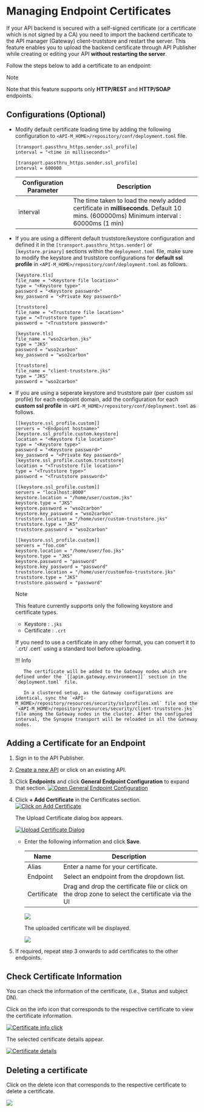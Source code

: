 # Managing Endpoint Certificates

If your API backend is secured with a self-signed certificate (or a certificate which is not signed by a CA) you need to import the backend certificate to the API manager (Gateway) client-truststore and restart the server. This feature enables you to upload the backend certificate through API Publisher while creating or editing your API **without restarting the server**. 
   
Follow the steps below to add a certificate to an endpoint: 
    
   <html>
        <div class="admonition note">
            <p class="admonition-title">Note</p>
            <p>Note that this feature supports only <b>HTTP/REST</b> and <b>HTTP/SOAP</b> endpoints.
            </p>
        </div> 
   </html>

## Configurations (Optional)

-  Modify default certificate loading time by adding the following configuration to `<API-M_HOME>/repository/conf/deployment.toml` file.

    ``` tab="Format"
    [transport.passthru_https.sender.ssl_profile]
    interval = "<time in milliseconds>"
    ```
      
    ``` tab="Example"
    [transport.passthru_https.sender.ssl_profile]
    interval = 600000
    ```
    
    | Configuration Parameter        | Description|
    |-------------|---------------------------------------------------|
    | interval    | The time taken to load the newly added certificate in **milliseconds**. Default 10 mins. (600000ms) Minimum interval : 60000ms (1 min)|

- If you are using a different default truststore/keystore configuration and defined it in the `[transport.passthru_https.sender]` or `[keystore.primary]` sections within the `deployment.toml` file, make sure to modify the keystore and truststore configurations for **default ssl profile** in  `<API-M_HOME>/repository/conf/deployment.toml` as follows.

    ``` tab="Format"
    [keystore.tls]
    file_name = "<Keystore file location>"
    type = "<Keystore type>"
    password = "<Keystore password>"
    key_password = "<Private Key password>"

    [truststore]
    file_name = "<Truststore file location>"
    type = "<Truststore type>"
    password = "<Truststore password>"
    ```
    
    ``` tab="Example"
    [keystore.tls]
    file_name = "wso2carbon.jks"
    type = "JKS"
    password = "wso2carbon"
    key_password = "wso2carbon"

    [truststore]
    file_name = "client-truststore.jks"
    type = "JKS"
    password = "wso2carbon"
    ```

- If you are using a seperate keystore and truststore pair (per custom ssl profile) for each endpoint domain, add the configuration for each **custom ssl profile** in  `<API-M_HOME>/repository/conf/deployment.toml` as follows.

    ``` tab="Format"
    [[keystore.ssl_profile.custom]]
    servers = "<Endpoint hostname>"
    [keystore.ssl_profile.custom.keystore]
    location = "<Keystore file location>"
    type = "<Keystore type>"
    password = "<Keystore password>"
    key_password = "<Private Key password>"
    [keystore.ssl_profile.custom.truststore]
    location = "<Truststore file location>"
    type = "<Truststore type>"
    password = "<Truststore password>"
    ```
    
    ``` tab="Example"
    [[keystore.ssl_profile.custom]]
    servers = "localhost:8000"
    keystore.location = "/home/user/custom.jks"
    keystore.type = "JKS"
    keystore.password = "wso2carbon"
    keystore.key_password = "wso2carbon"
    truststore.location = "/home/user/custom-truststore.jks"
    truststore.type = "JKS"
    truststore.password = "wso2carbon"

    [[keystore.ssl_profile.custom]]
    servers = "foo.com"
    keystore.location = "/home/user/foo.jks"
    keystore.type = "JKS"
    keystore.password = "password"
    keystore.key_password = "password"
    truststore.location = "/home/user/customfoo-truststore.jks"
    truststore.type = "JKS"
    truststore.password = "password"
    ```

     <html>
     <div class="admonition note">
     <p class="admonition-title">Note</p>
     <p>
            This feature currently supports only the following keystore and certificate types.
     </p>
     <ul>
      <li>Keystore : <code>.jks</code></li>
      <li>Certificate : <code>.crt</code></li>
     </ul>
      <p>
      If you need to use a certificate in any other format, you can convert it to `.crt/ .cert` using a standard
              tool before uploading.
     </p>
     </div> 
     <html>

  
    !!! Info

         The certificate will be added to the Gateway nodes which are defined under the `[[apim.gateway.environment]]` section in the `deployment.toml` file. 
         
         In a clustered setup, as the Gateway configurations are identical, sync the `<API-M_HOME>/repository/resources/security/sslprofiles.xml` file and the `<API-M_HOME>/repository/resources/security/client-truststore.jks` file among the Gateway nodes in the cluster. After the configured interval, the Synapse transport will be reloaded in all the Gateway nodes.


## Adding a Certificate for an Endpoint

1.  Sign in to the API Publisher. 

2. [Create a new API]({{base_path}}/design/create-api/create-rest-api/create-a-rest-api/) or click on an existing API.

3.  Click **Endpoints** and click **General Endpoint Configuration** to expand that section. 
    [![Open General Endpoint Configuration]({{base_path}}/assets/img/learn/open-general-endpoint-configuration.png)]({{base_path}}/assets/img/learn/open-general-endpoint-configuration.png)
4.  Click **\+ Add Certificate** in the Certificates section.
   [![Click on Add Certificate]({{base_path}}/assets/img/learn/click-add-certificate.png)]({{base_path}}/assets/img/learn/click-add-certificate.png)
   
    The Upload Certificate dialog box appears.

    [![Upload Certificate Dialog]({{base_path}}/assets/img/learn/upload-certificate-open.png)]({{base_path}}/assets/img/learn/upload-certificate-open.png)

    *  Enter the following information and click **Save**.
    
        | Name        | Description                                                                              |
        |-------------|------------------------------------------------------------------------------------------|
        | Alias       | Enter a name for your certificate.                                                       |
        | Endpoint    | Select an endpoint from the dropdown list.                                                |
        | Certificate | Drag and drop the certificate file or click on the drop zone to select the certificate via the UI |

        [![]({{base_path}}/assets/img/learn/certificate-inputs-provided.png)]({{base_path}}/assets/img/learn/certificate-inputs-provided.png)

         The uploaded certificate will be displayed.

         [![]({{base_path}}/assets/img/learn/certificate-added.png)]({{base_path}}/assets/img/learn/certificate-added.png)

5.  If required, repeat step 3 onwards to add certificates to the other endpoints.

## Check Certificate Information

You can check the information of the certificate, (i.e., Status and subject DN).

Click on the info icon that corresponds to the respective certificate to view the certificate information.

[![Certificate info click]({{base_path}}/assets/img/learn/certificate-info-click.jpg)]({{base_path}}/assets/img/learn/certificate-info-click.jpg)

The selected certificate details appear.

[![Certificate details]({{base_path}}/assets/img/learn/certificate-details.png)]({{base_path}}/assets/img/learn/certificate-details.png)

## Deleting a certificate

Click on the delete icon that corresponds to the respective certificate to delete a certificate.

[![]({{base_path}}/assets/img/learn/certificate-delete-btn-select.jpg)]({{base_path}}/assets/img/learn/certificate-delete-btn-select.jpg)

